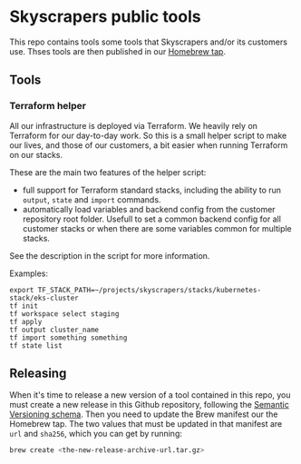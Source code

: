 # Skyscrapers public tools

This repo contains tools some tools that Skyscrapers and/or its customers use. Thses tools are then published in our [Homebrew tap](https://github.com/skyscrapers/homebrew-tap).

## Tools

### Terraform helper

All our infrastructure is deployed via Terraform. We heavily rely on Terraform for our day-to-day work. So this is a small helper script to make our lives, and those of our customers, a bit easier when running Terraform on our stacks.

These are the main two features of the helper script:

- full support for Terraform standard stacks, including the ability to run `output`, `state` and `import` commands.
- automatically load variables and backend config from the customer repository root folder. Usefull to set a common backend config for all customer stacks or when there are some variables common for multiple stacks.

See the description in the script for more information.

Examples:

```shell
export TF_STACK_PATH=~/projects/skyscrapers/stacks/kubernetes-stack/eks-cluster
tf init
tf workspace select staging
tf apply
tf output cluster_name
tf import something something
tf state list
```

## Releasing

When it's time to release a new version of a tool contained in this repo, you must create a new release in this Github repository, following the [Semantic Versioning schema](https://semver.org/). Then you need to update the Brew manifest our the Homebrew tap. The two values that must be updated in that manifest are `url` and `sha256`, which you can get by running:

```bash
brew create <the-new-release-archive-url.tar.gz>
```
